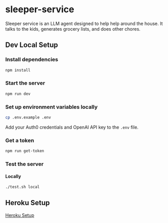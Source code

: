 # sleeper-service
Sleeper service is an LLM agent designed to help help around the house.  It talks to the kids, generates grocery lists, and does other chores.


## Dev Local Setup

### Install dependencies
```bash
npm install
```

### Start the server

```bash
npm run dev
```

### Set up environment variables locally

```bash
cp .env.example .env
```
Add your Auth0 credentials and OpenAI API key to the `.env` file.

### Get a token

```bash
npm run get-token
```

### Test the server
#### Locally
```bash
./test.sh local
```

## Heroku Setup
[Heroku Setup](./docs/HEROKU.md)
